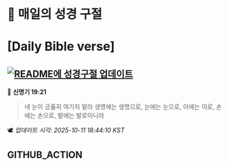 # 🙏 매일의 성경 구절
# [Daily Bible verse]
## [![README에 성경구절 업데이트](https://github.com/DONGSUKA/first_test/actions/workflows/update-readme-bible.yml/badge.svg)](https://github.com/DONGSUKA/first_test/actions/workflows/update-readme-bible.yml)
<!-- START_BIBLE_VERSE -->
📖 **신명기 19:21**
> 네 눈이 긍휼히 여기지 말라 생명에는 생명으로, 눈에는 눈으로, 이에는 이로, 손에는 손으로, 발에는 발로이니라

🕊️ _업데이트 시각: 2025-10-11 18:44:10 KST_
  <!-- END_BIBLE_VERSE -->
## GITHUB_ACTION
